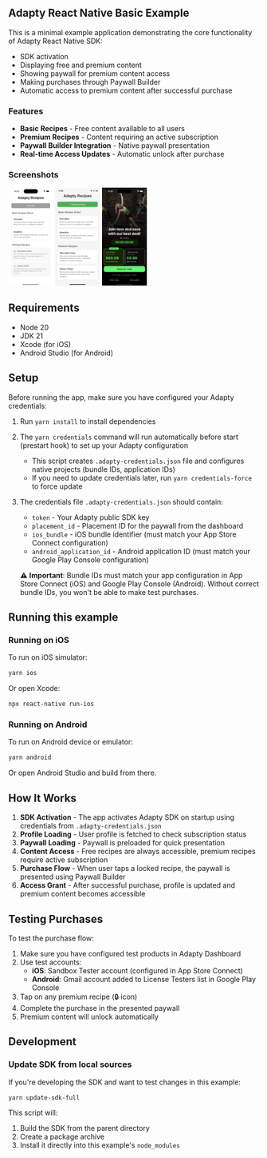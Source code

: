 ## Adapty React Native Basic Example

This is a minimal example application demonstrating the core functionality of Adapty React Native SDK:

- SDK activation
- Displaying free and premium content
- Showing paywall for premium content access
- Making purchases through Paywall Builder
- Automatic access to premium content after successful purchase

### Features

- **Basic Recipes** - Free content available to all users
- **Premium Recipes** - Content requiring an active subscription
- **Paywall Builder Integration** - Native paywall presentation
- **Real-time Access Updates** - Automatic unlock after purchase

### Screenshots

<p float="left">
  <img src="screenshots/main-screen.jpeg" width="90" alt="Main Screen - Free Plan" />
  <img src="screenshots/main-screen-premium.jpeg" width="90" alt="Main Screen - Premium Active" />
  <img src="screenshots/paywall-shown.jpeg" width="90" alt="Paywall" />
</p>

## Requirements

- Node 20
- JDK 21
- Xcode (for iOS)
- Android Studio (for Android)

## Setup

Before running the app, make sure you have configured your Adapty credentials:

1. Run `yarn install` to install dependencies
2. The `yarn credentials` command will run automatically before start (prestart hook) to set up your Adapty configuration
   - This script creates `.adapty-credentials.json` file and configures native projects (bundle IDs, application IDs)
   - If you need to update credentials later, run `yarn credentials-force` to force update
3. The credentials file `.adapty-credentials.json` should contain:
   - `token` - Your Adapty public SDK key
   - `placement_id` - Placement ID for the paywall from the dashboard
   - `ios_bundle` - iOS bundle identifier (must match your App Store Connect configuration)
   - `android_application_id` - Android application ID (must match your Google Play Console configuration)
   
   ⚠️ **Important**: Bundle IDs must match your app configuration in App Store Connect (iOS) and Google Play Console (Android). Without correct bundle IDs, you won't be able to make test purchases.

## Running this example

### Running on iOS

To run on iOS simulator:

```bash
yarn ios
```

Or open Xcode:

```bash
npx react-native run-ios
```

### Running on Android

To run on Android device or emulator:

```bash
yarn android
```

Or open Android Studio and build from there.

## How It Works

1. **SDK Activation** - The app activates Adapty SDK on startup using credentials from `.adapty-credentials.json`
2. **Profile Loading** - User profile is fetched to check subscription status
3. **Paywall Loading** - Paywall is preloaded for quick presentation
4. **Content Access** - Free recipes are always accessible, premium recipes require active subscription
5. **Purchase Flow** - When user taps a locked recipe, the paywall is presented using Paywall Builder
6. **Access Grant** - After successful purchase, profile is updated and premium content becomes accessible

## Testing Purchases

To test the purchase flow:

1. Make sure you have configured test products in Adapty Dashboard
2. Use test accounts:
   - **iOS**: Sandbox Tester account (configured in App Store Connect)
   - **Android**: Gmail account added to License Testers list in Google Play Console
3. Tap on any premium recipe (🔒 icon)
4. Complete the purchase in the presented paywall
5. Premium content will unlock automatically

## Development

### Update SDK from local sources

If you're developing the SDK and want to test changes in this example:

```bash
yarn update-sdk-full
```

This script will:
1. Build the SDK from the parent directory
2. Create a package archive
3. Install it directly into this example's `node_modules`

